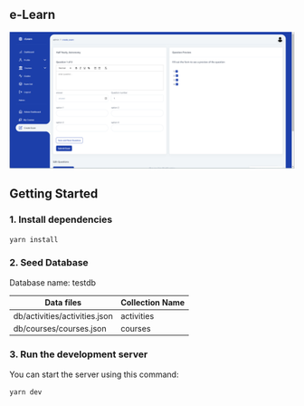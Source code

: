 ## e-Learn
![exam creation form](images/elearn.png?raw=true "Title")

## Getting Started

### 1. Install dependencies

```bash
yarn install
```

### 2. Seed Database
Database name: testdb 

| Data files   | Collection Name  |  
|---|---|
| db/activities/activities.json  | activities  |   
| db/courses/courses.json | courses  |   

### 3. Run the development server

You can start the server using this command:

```bash
yarn dev
```